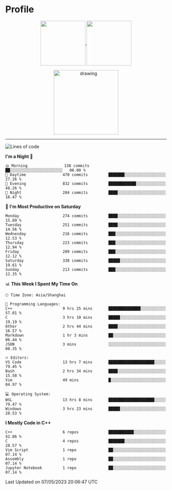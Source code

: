 # Profile

<p align="center">
  <a href="https://github.com/SourVoice">
    <img
      align="center"
      height="140em"
      src="https://github-readme-stats.vercel.app/api?username=SourVoice&show_icons=true&include_all_commits=true&count_private=true&theme=tokyonight"
    />
  </a>
  <a href="https://github.com/SourVoice">
    <img
      align="center"
      height="140em"
      src="https://github-readme-stats.vercel.app/api/top-langs/?username=SourVoice&show_icons=true&include_all_commits=true&count_private=true&layout=compact&theme=tokyonight"
    />
  </a>
</p>

<p align="center">
   <a href="https://github.com/SourVoice">
    <img
      align="center"
      height="202em"
      alt="drawing"
      src="https://activity-graph.herokuapp.com/graph?username=SourVoice&theme=react-dark"
    />
  </a>
</p>

---
<!--START_SECTION:waka-->
![Lines of code](https://img.shields.io/badge/From%20Hello%20World%20I%27ve%20Written-1.6%20million%20lines%20of%20code-blue)

**I'm a Night 🦉** 

```text
🌞 Morning                138 commits         ██░░░░░░░░░░░░░░░░░░░░░░░   08.00 % 
🌆 Daytime                470 commits         ███████░░░░░░░░░░░░░░░░░░   27.26 % 
🌃 Evening                832 commits         ████████████░░░░░░░░░░░░░   48.26 % 
🌙 Night                  284 commits         ████░░░░░░░░░░░░░░░░░░░░░   16.47 % 
```
📅 **I'm Most Productive on Saturday** 

```text
Monday                   274 commits         ████░░░░░░░░░░░░░░░░░░░░░   15.89 % 
Tuesday                  251 commits         ████░░░░░░░░░░░░░░░░░░░░░   14.56 % 
Wednesday                216 commits         ███░░░░░░░░░░░░░░░░░░░░░░   12.53 % 
Thursday                 223 commits         ███░░░░░░░░░░░░░░░░░░░░░░   12.94 % 
Friday                   209 commits         ███░░░░░░░░░░░░░░░░░░░░░░   12.12 % 
Saturday                 338 commits         █████░░░░░░░░░░░░░░░░░░░░   19.61 % 
Sunday                   213 commits         ███░░░░░░░░░░░░░░░░░░░░░░   12.35 % 
```


📊 **This Week I Spent My Time On** 

```text
🕑︎ Time Zone: Asia/Shanghai

💬 Programming Languages: 
C++                      9 hrs 25 mins       ██████████████░░░░░░░░░░░   57.01 % 
C                        3 hrs 10 mins       █████░░░░░░░░░░░░░░░░░░░░   19.19 % 
Other                    2 hrs 44 mins       ████░░░░░░░░░░░░░░░░░░░░░   16.57 % 
Markdown                 1 hr 3 mins         ██░░░░░░░░░░░░░░░░░░░░░░░   06.44 % 
JSON                     3 mins              ░░░░░░░░░░░░░░░░░░░░░░░░░   00.35 % 

🔥 Editors: 
VS Code                  13 hrs 7 mins       ████████████████████░░░░░   79.45 % 
Bash                     2 hrs 34 mins       ████░░░░░░░░░░░░░░░░░░░░░   15.58 % 
Vim                      49 mins             █░░░░░░░░░░░░░░░░░░░░░░░░   04.97 % 

💻 Operating System: 
WSL                      13 hrs 8 mins       ████████████████████░░░░░   79.47 % 
Windows                  3 hrs 23 mins       █████░░░░░░░░░░░░░░░░░░░░   20.53 % 
```

**I Mostly Code in C++** 

```text
C++                      6 repos             ███████████░░░░░░░░░░░░░░   42.86 % 
C                        4 repos             ███████░░░░░░░░░░░░░░░░░░   28.57 % 
Vim Script               1 repo              ██░░░░░░░░░░░░░░░░░░░░░░░   07.14 % 
Assembly                 1 repo              ██░░░░░░░░░░░░░░░░░░░░░░░   07.14 % 
Jupyter Notebook         1 repo              ██░░░░░░░░░░░░░░░░░░░░░░░   07.14 % 
```




 Last Updated on 07/05/2023 20:06:47 UTC
<!--END_SECTION:waka-->
